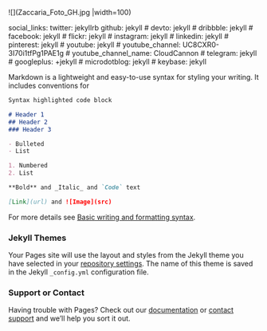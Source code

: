   ![](Zaccaria_Foto_GH.jpg |width=100)

social_links:
    twitter: jekyllrb
    github:  jekyll
    # devto: jekyll
    # dribbble: jekyll
    # facebook: jekyll
    # flickr:   jekyll
    # instagram: jekyll
    # linkedin: jekyll
    # pinterest: jekyll
    # youtube: jekyll
    # youtube_channel: UC8CXR0-3I70i1tfPg1PAE1g
    # youtube_channel_name: CloudCannon
    # telegram: jekyll
    # googleplus: +jekyll
    # microdotblog: jekyll
    # keybase: jekyll

Markdown is a lightweight and easy-to-use syntax for styling your writing. It includes conventions for

```markdown
Syntax highlighted code block

# Header 1
## Header 2
### Header 3

- Bulleted
- List

1. Numbered
2. List

**Bold** and _Italic_ and `Code` text

[Link](url) and ![Image](src)
```

For more details see [Basic writing and formatting syntax](https://docs.github.com/en/github/writing-on-github/getting-started-with-writing-and-formatting-on-github/basic-writing-and-formatting-syntax).

### Jekyll Themes

Your Pages site will use the layout and styles from the Jekyll theme you have selected in your [repository settings](https://github.com/giorgiazaccaria/giorgiazaccaria.github.io/settings/pages). The name of this theme is saved in the Jekyll `_config.yml` configuration file.

### Support or Contact

Having trouble with Pages? Check out our [documentation](https://docs.github.com/categories/github-pages-basics/) or [contact support](https://support.github.com/contact) and we’ll help you sort it out.
